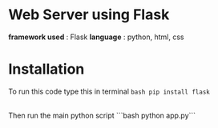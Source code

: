 # Web Server using Flask
**framework used** : Flask
**language** : python, html, css

# Installation
To run this code type this in terminal
```bash pip install flask``` <br>

</br>
Then run the main python script
```bash python app.py```
